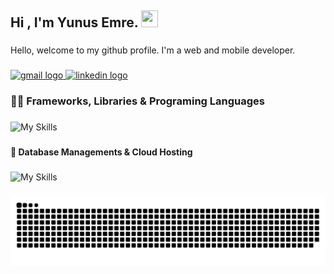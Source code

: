 ##  Hi , I'm Yunus Emre. <img src="https://media.giphy.com/media/hvRJCLFzcasrR4ia7z/giphy.gif" width="27px" height="27px" />

###

<p align="left">Hello, welcome to my github profile. I'm a web and mobile developer.</p>

###

<div align="left">
  <a href="mailto:korucuyunus007@gmail.com" target="_blank">
    <img src="https://raw.githubusercontent.com/maurodesouza/profile-readme-generator/master/src/assets/icons/social/gmail/default.svg" width="52" height="38" alt="gmail logo" />
  </a>
  <a href="https://www.linkedin.com/in/yunus-emre-korucu-46b006231/" target="_blank">
    <img src="https://raw.githubusercontent.com/maurodesouza/profile-readme-generator/master/src/assets/icons/social/linkedin/default.svg" width="52" height="38" alt="linkedin logo" />
  </a>
</div>

###

<h3 align="left">👨‍💻 Frameworks, Libraries & Programing Languages</h3>

###
<div align="left">
  <img src="https://skillicons.dev/icons?i=js,ts,html,css,bootstrap,materialui,react,nextjs,vue,redux,nodejs,nestjs,express" alt="My Skills" height="40" />
</div>

###

<h4 align="left">💾 Database Managements & Cloud Hosting</h4>

###

<div align="left">
   <img src="https://skillicons.dev/icons?i=gcp,aws,docker,heroku,mysql,postgres,azure,vercel,mongodb" alt="My Skills" height="40" />
</div>

###

<picture>
  <source media="(prefers-color-scheme: dark)" srcset="https://raw.githubusercontent.com/yunusemrekorucu/yunusemrekorucu/output/github-contribution-grid-snake-dark.svg">
  <source media="(prefers-color-scheme: light)" srcset="https://raw.githubusercontent.com/yunusemrekorucu/yunusemrekorucu/output/github-contribution-grid-snake-dark.svg">
  <img alt="github contribution grid snake animation" src="https://raw.githubusercontent.com/yunusemrekorucu/yunusemrekorucu/output/github-contribution-grid-snake.svg">
</picture>

  
